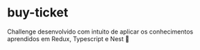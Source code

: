 # buy-ticket
Challenge desenvolvido com intuito de aplicar os conhecimentos aprendidos em Redux, Typescript e Nest 🧡
